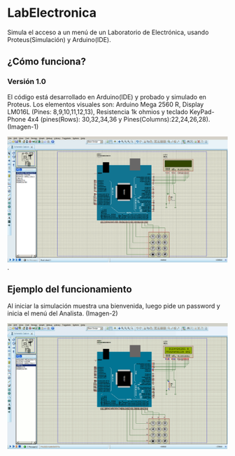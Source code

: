 # LabElectronica
Simula el acceso a un menú de un Laboratorio de Electrónica, usando Proteus(Simulación) y Arduino(IDE).


## ¿Cómo funciona?
### Versión 1.0

El código está desarrollado en Arduino(IDE) y probado y simulado en Proteus. Los elementos visuales son: Arduino Mega 2560 R, Display LM016L (Pines: 8,9,10,11,12,13), Resistencia 1k ohmios y teclado KeyPad-Phone 4x4 (pines(Rows): 30,32,34,36 y Pines(Columns):22,24,26,28). (Imagen-1)

![img-1](Images_Readme/Prueba_1.png).

## Ejemplo del funcionamiento
Al iniciar la simulación muestra una bienvenida, luego pide un password y inicia el menú del Analista. (Imagen-2)

![ima-2](Images_Readme/Func_1.gif)
